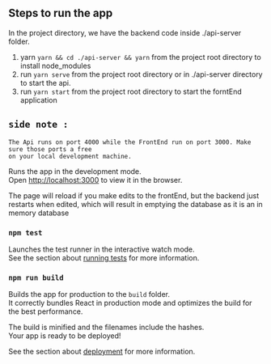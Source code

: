 ## Steps to run the app

In the project directory, we have the backend code inside ./api-server folder.

1. yarn `yarn && cd ./api-server && yarn` from the project root directory to install node_modules
2. run `yarn serve` from the project root directory or in ./api-server directory to start the api.
3. run `yarn start` from the project root directory to start the forntEnd application

## `side note :`

    The Api runs on port 4000 while the FrontEnd run on port 3000. Make sure those ports a free
    on your local development machine.

Runs the app in the development mode.<br>
Open [http://localhost:3000](http://localhost:3000) to view it in the browser.

The page will reload if you make edits to the frontEnd, but the backend just restarts when edited, which will result in emptying the database as it is an in memory database<br>

### `npm test`

Launches the test runner in the interactive watch mode.<br>
See the section about [running tests](https://facebook.github.io/create-react-app/docs/running-tests) for more information.

### `npm run build`

Builds the app for production to the `build` folder.<br>
It correctly bundles React in production mode and optimizes the build for the best performance.

The build is minified and the filenames include the hashes.<br>
Your app is ready to be deployed!

See the section about [deployment](https://facebook.github.io/create-react-app/docs/deployment) for more information.
